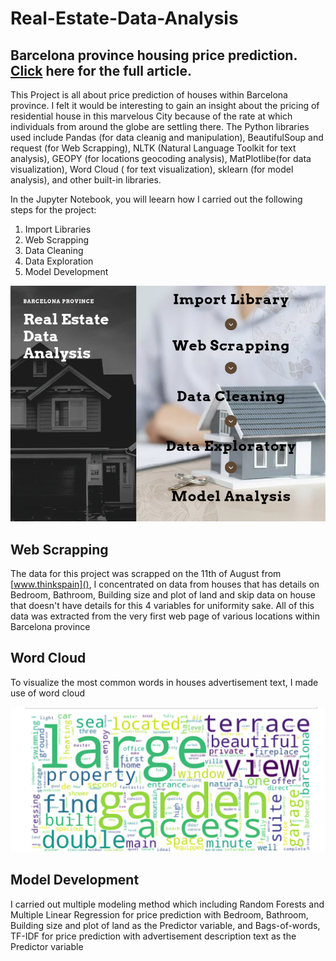 # Real-Estate-Data-Analysis
## Barcelona province housing price prediction. [Click]() here for the full article.

This Project is all about price prediction of houses within Barcelona province.
I felt it would be interesting to gain an insight about the pricing of residential 
house in this marvelous City because of the rate at which individuals from around the globe are settling there.
The Python libraries used include Pandas (for data cleanig and manipulation), BeautifulSoup and request (for Web Scrapping), NLTK (Natural Language Toolkit for text analysis), GEOPY (for locations geocoding analysis), MatPlotlibe(for data visualization), Word Cloud ( for text visualization), sklearn (for model analysis), and other built-in libraries.

In the Jupyter Notebook, you will leearn how I carried out the following steps for the project:

   1. Import Libraries
   2. Web Scrapping
   3. Data Cleaning
   4. Data Exploration
   5. Model Development

![alt text](Barcelona-flow-chat.jpg)

## Web Scrapping

The data for this project was scrapped on the 11th of August from [www.thinkspain](), I concentrated on data from houses that has details on Bedroom, Bathroom, Building size and plot of land and skip data on house that doesn't have details for this 4 variables for uniformity sake. All of this data was extracted from the very first web page of various locations within Barcelona province

## Word Cloud
To visualize the most common words in houses advertisement text, I made use of word cloud 


![alt text](w1.jpg)

## Model Development

I carried out multiple modeling method which including Random Forests and  Multiple Linear Regression for price prediction
with Bedroom, Bathroom, Building size and plot of land as the Predictor variable, and  Bags-of-words,  TF-IDF for price prediction with advertisement description text as the Predictor variable

 
